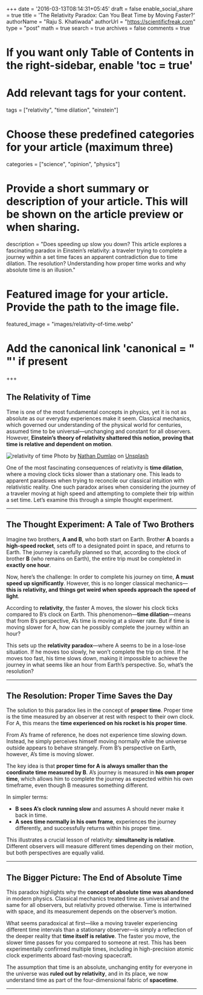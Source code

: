 +++
date = '2016-03-13T08:14:31+05:45'
draft = false
enable_social_share = true
title = 'The Relativity Paradox: Can You Beat Time by Moving Faster?'
authorName = "Raju S. Khatiwada"
authorUrl = "https://scientificfreak.com"
type = "post"
math = true
search = true
archives = false
comments = true
# If you want only Table of Contents in the right-sidebar, enable 'toc = true'

# Add relevant tags for your content.
tags = ["relativity", "time dilation", "einstein"]

# Choose these predefined categories for your article (maximum three)
categories = ["science", "opinion", "physics"]

# Provide a short summary or description of your article. This will be shown on the article preview or when sharing.
description = "Does speeding up slow you down? This article explores a fascinating paradox in Einstein’s relativity: a traveler trying to complete a journey within a set time faces an apparent contradiction due to time dilation. The resolution? Understanding how proper time works and why absolute time is an illusion."

# Featured image for your article. Provide the path to the image file.
featured_image = "images/relativity-of-time.webp"

# Add the canonical link 'canonical = "  "' if present
+++
<!-- This is a comment. Paste your article below this. -->


## The Relativity of Time

Time is one of the most fundamental concepts in physics, yet it is not as absolute as our everyday experiences make it seem. Classical mechanics, which governed our understanding of the physical world for centuries, assumed time to be universal—unchanging and constant for all observers. However, **Einstein’s theory of relativity shattered this notion, proving that time is relative and dependent on motion**.

![relativity of time](images/relativity-of-time.webp)
Photo by [Nathan Dumlao](https://unsplash.com/@nate_dumlao?utm_content=creditCopyText&utm_medium=referral&utm_source=unsplash) on [Unsplash](https://unsplash.com/photos/clear-hour-glass-beside-pink-flowers-LPRrEJU2GbQ?utm_content=creditCopyText&utm_medium=referral&utm_source=unsplash)

      

One of the most fascinating consequences of relativity is **time dilation**, where a moving clock ticks slower than a stationary one. This leads to apparent paradoxes when trying to reconcile our classical intuition with relativistic reality. One such paradox arises when considering the journey of a traveler moving at high speed and attempting to complete their trip within a set time. Let’s examine this through a simple thought experiment.

---

## The Thought Experiment: A Tale of Two Brothers

Imagine two brothers, **A and B**, who both start on Earth. Brother **A** boards a **high-speed rocket**, sets off to a designated point in space, and returns to Earth. The journey is carefully planned so that, according to the clock of brother **B** (who remains on Earth), the entire trip must be completed in **exactly one hour**.

Now, here’s the challenge: In order to complete his journey on time, **A must speed up significantly**. However, this is no longer classical mechanics—**this is relativity, and things get weird when speeds approach the speed of light**.

According to **relativity**, the faster A moves, the slower his clock ticks compared to B’s clock on Earth. This phenomenon—**time dilation**—means that from B’s perspective, A’s time is moving at a slower rate. But if time is moving slower for A, how can he possibly complete the journey within an hour?

This sets up the **relativity paradox**—where A seems to be in a lose-lose situation. If he moves too slowly, he won’t complete the trip on time. If he moves too fast, his time slows down, making it impossible to achieve the journey in what seems like an hour from Earth’s perspective. So, what’s the resolution?

---

## The Resolution: Proper Time Saves the Day

The solution to this paradox lies in the concept of **proper time**. Proper time is the time measured by an observer at rest with respect to their own clock. For A, this means the **time experienced on his rocket is his proper time**.

From A’s frame of reference, he does not experience time slowing down. Instead, he simply perceives himself moving normally while the universe outside appears to behave strangely. From B’s perspective on Earth, however, A’s time is moving slower.

The key idea is that **proper time for A is always smaller than the coordinate time measured by B**. A’s journey is measured in **his own proper time**, which allows him to complete the journey as expected within his own timeframe, even though B measures something different.

In simpler terms:
- **B sees A’s clock running slow** and assumes A should never make it back in time.
- **A sees time normally in his own frame**, experiences the journey differently, and successfully returns within his proper time.

This illustrates a crucial lesson of relativity: **simultaneity is relative**. Different observers will measure different times depending on their motion, but both perspectives are equally valid.

---

## The Bigger Picture: The End of Absolute Time

This paradox highlights why the **concept of absolute time was abandoned** in modern physics. Classical mechanics treated time as universal and the same for all observers, but relativity proved otherwise. Time is intertwined with space, and its measurement depends on the observer’s motion.

What seems paradoxical at first—like a moving traveler experiencing different time intervals than a stationary observer—is simply a reflection of the deeper reality that **time itself is relative**. The faster you move, the slower time passes for you compared to someone at rest. This has been experimentally confirmed multiple times, including in high-precision atomic clock experiments aboard fast-moving spacecraft.

The assumption that time is an absolute, unchanging entity for everyone in the universe was **ruled out by relativity**, and in its place, we now understand time as part of the four-dimensional fabric of **spacetime**.

---

